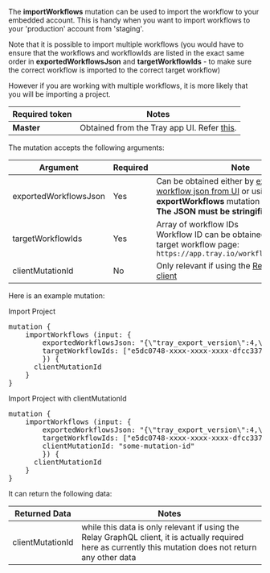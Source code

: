 The **importWorkflows** mutation can be used to import the workflow to your embedded account. This is handy when you want to import workflows to your 'production' account from 'staging'.

Note that it is possible to import multiple workflows (you would have to ensure that the workflows and workflowIds are listed in the exact same order in **exportedWorkflowsJson** and **targetWorkflowIds** - to make sure the correct workflow is imported to the correct target workflow)

However if you are working with multiple workflows, it is more likely that you will be importing a project.

| Required token | Notes                                                                                                                              |
| -------------- | ---------------------------------------------------------------------------------------------------------------------------------- |
| **Master**     | Obtained from the Tray app UI. Refer [this](https://tray.io/documentation/embedded/getting-started/embedded-id-and-master-token/). |

The mutation accepts the following arguments:

| Argument              | Required | Note                                                                                                                                                                                                                                                                                |
| --------------------- | -------- | ----------------------------------------------------------------------------------------------------------------------------------------------------------------------------------------------------------------------------------------------------------------------------------- |
| exportedWorkflowsJson | Yes      | Can be obtained either by [exporting workflow json from UI](https://tray.io/documentation/platform/version-control/importing-exporting-workflows/#import--export-workflows-manually) or using the **exportWorkflows** mutation (refer below) <br> **The JSON must be stringified.** |
| targetWorkflowIds     | Yes      | Array of workflow IDs <br> Workflow ID can be obtained from the url of target workflow page: `https://app.tray.io/workflow/{workflowId}`                                                                                                                                            |
| clientMutationId      | No       | Only relevant if using the [Relay GraphQL client](https://relay.dev/)                                                                                                                                                                                                               |

Here is an example mutation:

<div class="accordion-button">Import Project</div>
<div class="accordion-body">
<pre>
mutation {
	importWorkflows (input: {
        exportedWorkflowsJson: "{\"tray_export_version\":4,\"export_type\":\"workflow\",\"workflows\":[{\"id\":\"ea3c20f5-xxxx-xxxx-xxxx-0ce2b7bb9f29\",\"created\":\"2023-05-15T11:26:14.794686Z\",\"workspace_id\":\"6c595d5b-xxxx-xxxx-xxxx-959ceb938eae\",\"creator\":\"6a4e56d9-xxxx-xxxx-xxxx-2429f79b40ff\",\"version\":{\"id\":\"018cc858-xxxx-xxxx-xxxx-2c8cfe0a7886\",\"created\":\"2023-05-16T22:25:42.413825Z\"},\"title\":\"webhook slack\",\"enabled\":false,\"tags\":[],\"settings\":{\"config\":{},\"input_schema\":{},\"output_schema\":{}},\"steps_structure\":[{\"name\":\"trigger\",\"type\":\"normal\",\"content\":{}}],\"steps\":{\"trigger\":{\"title\":\"Webhook\",\"connector\":{\"name\":\"webhook\",\"version\":\"2.3\"},\"operation\":\"fire_and_forget\",\"output_schema\":{},\"error_handling\":{},\"properties\":{}}},\"dependencies\":[]}],\"projects\":[]}",
        targetWorkflowIds: ["e5dc0748-xxxx-xxxx-xxxx-dfcc33795f12"]
        }) {
      clientMutationId
    }
}
</pre>
</div>
<div class="accordion-button">Import Project with clientMutationId</div>
<div class="accordion-body">
<pre>
mutation {
	importWorkflows (input: {
        exportedWorkflowsJson: "{\"tray_export_version\":4,\"export_type\":\"workflow\",\"workflows\":[{\"id\":\"ea3c20f5-xxxx-xxxx-xxxx-0ce2b7bb9f29\",\"created\":\"2023-05-15T11:26:14.794686Z\",\"workspace_id\":\"6c595d5b-xxxx-xxxx-xxxx-959ceb938eae\",\"creator\":\"6a4e56d9-xxxx-xxxx-xxxx-2429f79b40ff\",\"version\":{\"id\":\"018cc858-xxxx-xxxx-xxxx-2c8cfe0a7886\",\"created\":\"2023-05-16T22:25:42.413825Z\"},\"title\":\"webhook slack\",\"enabled\":false,\"tags\":[],\"settings\":{\"config\":{},\"input_schema\":{},\"output_schema\":{}},\"steps_structure\":[{\"name\":\"trigger\",\"type\":\"normal\",\"content\":{}}],\"steps\":{\"trigger\":{\"title\":\"Webhook\",\"connector\":{\"name\":\"webhook\",\"version\":\"2.3\"},\"operation\":\"fire_and_forget\",\"output_schema\":{},\"error_handling\":{},\"properties\":{}}},\"dependencies\":[]}],\"projects\":[]}",
        targetWorkflowIds: ["e5dc0748-xxxx-xxxx-xxxx-dfcc33795f12"],
        clientMutationId: "some-mutation-id"
        }) {
      clientMutationId
    }
}
</pre>
</div>

It can return the following data:

| Returned Data    | Notes                                                                                                                                                      |
| ---------------- | ---------------------------------------------------------------------------------------------------------------------------------------------------------- |
| clientMutationId | while this data is only relevant if using the Relay GraphQL client, it is actually required here as currently this mutation does not return any other data |
